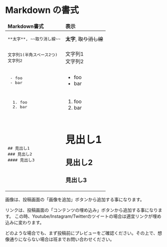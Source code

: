# Markdown の書式

<table>
  <thead>
    <tr>
      <td>
        <b>Markdown書式</b>
      </td>
      <td>
        <b>表示</b>
      </td>
    </tr>
    <tr>
  </thead>
  <tbody>
  <tr>
    <td>
<pre>
**太字**, ~~取り消し線~~
</pre>
    </td>
    <td>
      <b>太字</b>, <s>取り消し線</s>
    </td>
  </tr>
  <tr>
    <td>
<pre>
文字列1(半角スペース2つ)
文字列2
</pre>
    </td>
    <td>
      文字列1<br />文字列2
    </td>
  </tr>
  <tr>
    <td>
<pre>
 - foo
 - bar
</pre>
    </td>
    <td>
      <ul>
        <li>foo</li>
        <li>bar</li>
      </ul>
    </td>
  </tr>
  <tr>
    <td>
<pre>
  1. foo
  2. bar
</pre>
    </td>
    <td>
      <ol>
        <li>foo</li>
        <li>bar</li>
      </ol>
    </td>
  </tr>
  <tr>
    <td>
<pre>
## 見出し1
### 見出し2
#### 見出し3
</pre>
    </td>
    <td>
      <h1>見出し1</h1>
      <h2>見出し2</h2>
      <h3>見出し3</h3>
    </td>
  </tr>
  </tbody>
</table>

画像は、投稿画面の「画像を追加」ボタンから追加する事になります。

リンクは、投稿画面の「コンテンツの埋め込み」ボタンから追加する事になります。
この時、Youtube/Instagram/Twitterのツイートの場合は適宜リンクが埋め込みに変わります。

どのような場合でも、まず投稿前にプレビューをご確認ください。その上で、想像通りにならない場合は班までお問い合わせください。
